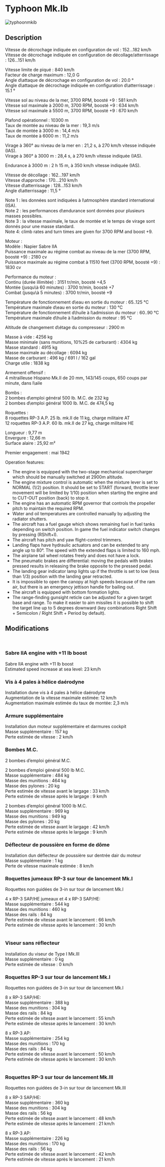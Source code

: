 # Typhoon Mk.Ib  
  
![typhoonmkib](../images/typhoonmkib.png)  
  
## Description  
  
Vitesse de décrochage indiquée en configuration de vol : 152...182 km/h  
Vitesse de décrochage indiquée en configuration de décollage/atterrissage : 126...151 km/h  
  
Vitesse limite de piqué : 840 km/h  
Facteur de charge maximum : 12,0 G  
Angle d\attaque de décrochage en configuration de vol : 20.0 °  
Angle d\attaque de décrochage indiquée en configuration d\atterrissage : 15.1 °  
  
Vitesse sol au niveau de la mer, 3700 RPM, boosté +9 : 581 km/h  
Vitesse sol maximale à 2000 m, 3700 RPM, boosté +9 : 634 km/h  
Vitesse sol maximale à 5500 m, 3700 RPM, boosté +9 : 670 km/h  
  
Plafond opérationnel : 10300 m  
Taux de montée au niveau de la mer : 19,3 m/s  
Taux de montée à 3000 m : 14,4 m/s  
Taux de montée à 6000 m : 11,2 m/s  
  
Virage à 360° au niveau de la mer en : 21,2 s, à 270 km/h vitesse indiquée (IAS).  
Virage à 360° à 3000 m : 28,4 s, à 270 km/h vitesse indiquée (IAS).  
  
Endurance à 3000 m : 2 h 15 m, à 350 km/h vitesse indiquée (IAS).  
  
Vitesse de décollage : 162...197 km/h  
Vitesse d\approche : 170...210 km/h  
Vitesse d\atterrissage : 128...153 km/h  
Angle d\atterrissage : 11,5 °  
  
Note 1 : les données sont indiquées à l\atmosphère standard international (ISA).  
Note 2 : les performances d\endurance sont données pour plusieurs masses possibles.  
Note 3 : la vitesse maximale, le taux de montée et le temps de virage sont donnés pour une masse standard.  
Note 4: climb rates and turn times are given for 3700 RPM and boost +9.  
  
Moteur :  
Modèle : Napier Sabre IIA  
Puissance maximale au régime combat au niveau de la mer (3700 RPM, boosté +9) : 2180 cv  
Puissance maximale au régime combat à 11510 feet (3700 RPM, boosté +9) : 1830 cv  
  
Performance du moteur :  
Continu (durée illimitée) : 3151 tr/min, boosté +4,5  
Montée (jusqu\à 60 minutes) : 3700 tr/min, boosté +7  
Combat (jusqu\à 5 minutes) : 3700 tr/min, boosté +9  
  
Température de fonctionnement d\eau en sortie du moteur : 65..125 °C  
Température maximale d\eau en sortie du moteur : 130 °C  
Température de fonctionnement d\huile à l\admission du moteur : 60..90 °C  
Température maximale d\huile à l\admission du moteur : 95 °C  
  
Altitude de changement d\étage du compresseur : 2900 m  
  
Masse à vide : 4256 kg  
Masse minimale (sans munitions, 10%25 de carburant) : 4304 kg  
Masse standard : 4915 kg  
Masse maximale au décollage : 6094 kg  
Masse de carburant : 496 kg / 691 l / 162 gal  
Charge utile : 1838 kg  
  
Armement offensif :  
4 mitrailleuse Hispano Mk.II de 20 mm, 143/145 coups, 650 coups par minute, dans l\aile  
  
Bombs :  
2 bombes d\emploi général 500 lb. M.C. de 232 kg  
2 bombes d\emploi général 1000 lb. M.C. de 474,5 kg  
  
Roquettes :  
8 roquettes RP-3 A.P. 25 lb. mk.II de 11 kg, charge militaire AT  
12 roquettes RP-3 A.P. 60 lb. mk.II de 27 kg, charge militaire HE  
  
Longueur : 9,77 m  
Envergure : 12,66 m  
Surface alaire : 25,92 m²  
  
Premier engagement : mai 1942  
  
Operation features:  
- The engine is equipped with the two-stage mechanical supercharger which should be manually switched at 2900m altitude.  
- The engine mixture control is automatic when the mixture lever is set to NORMAL (1/2) position. It should be set to START (forward, throttle lever movement will be limited by 1/10) position when starting the engine and to CUT-OUT position (back) to stop it.  
- The engine has an automatic RPM governor that controls the propeller pitch to maintain the required RPM.   
- Water and oil temperatures are controlled manually by adjusting the radiator shutters.  
- The aircraft has a fuel gauge which shows remaining fuel in fuel tanks depending on switch position. In game the fuel indicator switch changes by pressing (RShift+I).  
- The aircraft has pitch and yaw flight-control trimmers.  
- Landing flaps have hydraulic actuators and can be extended to any angle up to 80°. The speed with the extended flaps is limited to 160 mph.  
- The airplane tail wheel rotates freely and does not have a lock.  
- The pneumatic brakes are differential: moving the pedals with brakes pressed results in releasing the brake opposite to the pressed pedal.  
- The landing gear indicator lamp lights up if the throttle is set to low (less than 1/3) position with the landing gear retracted.  
- It is impossible to open the canopy at high speeds because of the ram air, but there is an emergency jettison handle for bailing out.  
- The aircraft is equipped with bottom formation lights.  
- The range-finding gunsight reticle can be adjusted for a given target base and range. To make it easier to aim missiles it is possible to shift the target line up to 5 degrees downward (key combinations Right Shift + Semicolon / Right Shift + Period by default).  
  
## Modifications  
  ﻿
  
### Sabre IIA engine with +11 lb boost  
  
Sabre IIA engine with +11 lb boost  
Estimated speed increase at sea level: 23 km/h  ﻿
  
### Vis à 4 pales à hélice daérodyne  
  
Installation dune vis à 4 pales à hélice daérodyne  
Augmentation de la vitesse maximale estimée: 12 km/h  
Augmentation maximale estimée du taux de montée: 2,3 m/s  ﻿
  
### Armure supplémentaire  
  
Installation dun moteur supplémentaire et darmures cockpit  
Masse supplémentaire : 157 kg  
Perte estimée de vitesse : 2 km/h  ﻿
  
### Bombes  M.C.  
  
2 bombes d’emploi général M.C.  
  
2 bombes d’emploi général 500 lb M.C.  
Masse supplémentaire : 484 kg  
Masse des munitions : 464 kg  
Masse des pylones : 20 kg  
Perte estimée de vitesse avant le largage : 33 km/h  
Perte estimée de vitesse après le largage : 9 km/h  
  
2 bombes d’emploi général 1000 lb M.C.  
Masse supplémentaire : 969 kg  
Masse des munitions : 949 kg  
Masse des pylones : 20 kg  
Perte estimée de vitesse avant le largage : 42 km/h  
Perte estimée de vitesse après le largage : 9 km/h  ﻿
  
### Déflecteur de poussière en forme de dôme  
  
Installation dun déflecteur de poussière sur dentrée dair du moteur  
Masse supplémentaire : 1 kg  
Perte de vitesse maximale estimée : 8 km/h  ﻿
  
### Roquettes jumeaux RP-3 sur tour de lancement Mk.I  
  
Roquettes non guidées de 3-in sur tour de lancement Mk.I  
  
4 x RP-3 SAP/HE jumeaux et 4 x RP-3 SAP/HE:  
Masse supplémentaire : 544 kg  
Masse des munitions : 460 kg  
Masse des rails : 84 kg  
Perte estimée de vitesse avant le lancement : 66 km/h  
Perte estimée de vitesse après le lancement : 30 km/h  
  ﻿
  
### Viseur sans réflecteur  
  
Installation du viseur de Type I Mk.III  
Masse supplémentaire : 0 kg  
Perte estimée de vitesse : 0 km/h  ﻿
  
### Roquettes RP-3 sur tour de lancement Mk.I  
  
Roquettes non guidées de 3-in sur tour de lancement Mk.I  
  
8 x RP-3 SAP/HE:  
Masse supplémentaire : 388 kg  
Masse des munitions : 304 kg  
Masse des rails : 84 kg  
Perte estimée de vitesse avant le lancement : 55 km/h  
Perte estimée de vitesse après le lancement : 30 km/h  
  
8 x RP-3 AP:  
Masse supplémentaire : 254 kg  
Masse des munitions : 170 kg  
Masse des rails : 84 kg  
Perte estimée de vitesse avant le lancement : 50 km/h  
Perte estimée de vitesse après le lancement : 30 km/h  
  ﻿
  
### Roquettes RP-3 sur tour de lancement Mk.III  
  
Roquettes non guidées de 3-in sur tour de lancement Mk.III  
  
8 x RP-3 SAP/HE:  
Masse supplémentaire : 360 kg  
Masse des munitions : 304 kg  
Masse des rails : 56 kg  
Perte estimée de vitesse avant le lancement : 48 km/h  
Perte estimée de vitesse après le lancement : 21 km/h  
  
8 x RP-3 AP:  
Masse supplémentaire : 226 kg  
Masse des munitions : 170 kg  
Masse des rails : 56 kg  
Perte estimée de vitesse avant le lancement : 42 km/h  
Perte estimée de vitesse après le lancement : 21 km/h  
